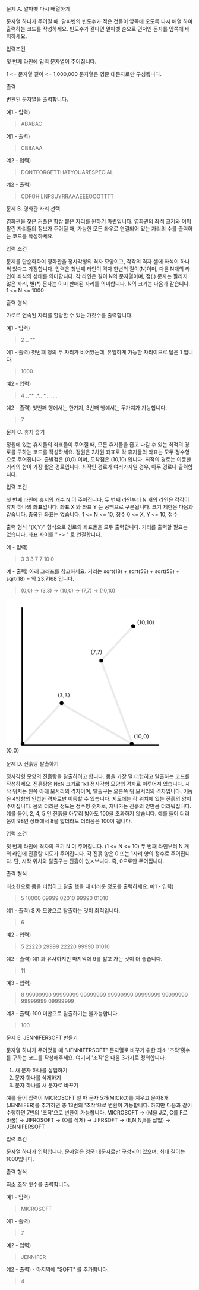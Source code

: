 문제 A. 알파벳 다시 배열하기

문자열 하나가 주어질 때, 알파벳의 빈도수가 적은 것들이 앞쪽에 오도록 다시 배열 하여 출력하는 코드를 작성하세요.
빈도수가 같다면 알파벳 순으로 먼저인 문자를 앞쪽에 배치하세요.

입력조건

첫 번째 라인에 입력 문자열이 주어집니다.

1 <= 문자열 길이 <= 1,000,000
문자열은 영문 대문자로만 구성됩니다.

출력

변환된 문자열을 출력합니다.

예1 - 입력)
>ABABAC

예1 - 출력)
>CBBAAA

예2 - 입력)
>DONTFORGETTHATYOUARESPECIAL

예2 - 출력)
>CDFGHILNPSUYRRAAAEEEOOOTTTT



문제 B. 영화관 자리 선택

영화관을 찾은 커플은 항상 붙은 자리를 원하기 마련입니다. 영화관의 좌석 크기와 이미 팔린 자리들의 정보가 주어질 때, 가능한 모든 좌우로 연결되어 있는 자리의 수를 출력하는 코드를 작성하세요.

입력 조건

문제를 단순화화여 영화관을 정사각형의 격자 모양이고, 각각의 격자 셀에 좌석이 하나씩 있다고 가정합니다.
입력은 첫번째 라인이 격자 한변의 길이(N)이며, 다음 N개의 라인이 좌석의 상태를 의미합니다.
각 라인은 길이 N의 문자열이며, 점(.) 문자는 팔리지 않은 자리, 별(*) 문자는 이미 판매된 자리를 의미합니다.
N의 크기는 다음과 같습니다. 1 <= N <= 1000

출력 형식

가로로 연속된 자리를 할당할 수 있는 가짓수를 출력합니다.

예1 - 입력)
>2
..
**

예1 - 출력) 첫번째 행의 두 자리가 비어있는데, 유일하게 가능한 자리이므로 답은 1 입니다.
>1000

예2 - 입력)
>4
..**
.*..
*...
....

예2 - 출력) 첫번째 행에서는 한가지, 3번째 행에서는 두가지가 가능합니다.
>7



문제 C. 휴지 줍기

정원에 있는 휴지들의 좌표들이 주어질 때, 모든 휴지들을 줍고 나갈 수 있는 최적의 경로를 구하는 코드를 작성하세요.
정원은 2차원 좌표로 각 휴지들의 좌표는 모두 정수형으로 주어집니다. 출발점은 (0,0) 이며, 도착점은 (10,10) 입니다.
최적의 경로는 이동한 거리의 합이 가장 짧은 경로입니다. 최적인 경로가 여러가지일 경우, 아무 경로나 출력합니다.

입력 조건

첫 번째 라인에 휴지의 개수 N 이 주어집니다.
두 번째 라인부터 N 개의 라인은 각각이 휴지 하나의 좌표입니다. 좌표 X 와 좌표 Y 는 공백으로 구분됩니다.
크기 제한은 다음과 같습니다. 중복된 좌표는 없습니다.
1 <= N <= 10, 정수
0 <= X, Y <= 10, 정수

출력 형식
"(X,Y)" 형식으로 경로의 좌표돌을 모두 출력합니다. 거리를 출력할 필요는 없습니다.
좌표 사이틑 " -> " 로 연결합니다.

예 - 입력)
>3
3 3
7 7
10 0

예 - 출력) 아래 그래프를 참고하세요. 거리는 sqrt(18) + sqrt(58) + sqrt(58) + sqrt(18) = 약 23.7168 입니다.
>(0,0) -> (3,3) -> (10,0) -> (7,7) -> (10,10)

![output image of problem C](C.png)



문제 D. 진흙탕 탈출하기

정사각형 모양의 진흙탕을 탈출하려고 합니다. 몸을 가장 덜 더럽히고 탈출하는 코드를 작성하세요.
진흙탕은 NxN 크기로 1x1 정사각형 모양의 격자로 이루어져 있습니다. 시작 위치는 왼쪽 아래 모서리의 격자이며, 탈출구는 오른쪽 위 모서리의 격자입니다. 이동은 4방향의 인접한 격자로만 이동할 수 있습니다. 지도에는 각 위치에 있는 진흙의 양이 주어집니다.
몸의 더러운 정도는 정수형 숫자로, 지나가는 진흙의 양만큼 더러워집니다. 예를 들어, 2, 4, 5 인 진흙을 아무리 밟아도 100을 초과하지 않습니다. 예를 들어 더러움이 98인 상태에서 8을 밟더라도 더러움은 100이 됩니다.

입력 조건

첫 번째 라인에 격자의 크기 N 이 주어집니다. (1 <= N <= 10)
두 번째 라인부터 N 개의 라인에 진흙탕 지도가 주어집니다. 각 진흙 양은 0 또는 1자리 양의 정수로 주어집니다.
단, 시작 위치와 탈출구는 진흙이 없ㅅ브니다. 즉, 0으로만 주어집니다.

출력 형식

최소한으로 몸을 더럽히고 탈출 했을 때 더러운 정도를 출력하세요.
예1 - 입력)
>5
10000
09999
02010
99990
01010

예1 - 출력) S 자 모양으로 탈출하는 것이 최적입니다.
>6

예2 - 입력)
>5
22220
29999
22220
99990
01010

예2 - 출력) 예1 과 유사하지만 마지막에 9를 밟고 가는 것이 더 좋습니다.
>11

예3 - 입력)
>8
99999990
99999999
99999999
99999999
99999999
99999999
99999999
09999999

예3 - 출력) 100 미만으로 탈출하기는 불가능합니다.
>100



문제 E. JENNIFERSOFT 만들기

문자열 하나가 주어졌을 때 "JENNIFERSOFT" 문자열로 바꾸기 위한 최소 '조작'횟수를 구하는 코드를 작성해주세요.
여기서 '조작'은 다음 3가지로 정의합니다.
1. 새 문자 하나를 삽입하기
2. 문자 하나를 삭제하기
3. 문자 하나를 새 문자로 바꾸기

예를 들어 입력이 MICROSOFT 일 때 문자 5개(MICRO)를 지우고 문자8개(JENNIFER)를 추가하면 총 13번의 '조작'으로 변환이 가능합니다. 하지만 다음과 같이 수행하면 7번의 '조작'으로 변환이 가능합니다.
MICROSOFT -> (M을 J로, C를 F로 바꿈) -> JIFROSOFT -> (O를 삭제) -> JIFRSOFT -> (E,N,N,E를 삽입) -> JENNIFERSOFT

입력 조건

문자열 하나가 입력입니다. 문자열은 영문 대문자로만 구성되어 있으며, 최대 길이는 1000입니다.

출력 형식

최소 조작 횟수를 출력합니다.

예1 - 입력)
>MICROSOFT

예1 - 출력)
>7

예2 - 입력)
>JENNIFER

예2 - 출력) - 마지막에 "SOFT" 를 추가합니다.
>4
